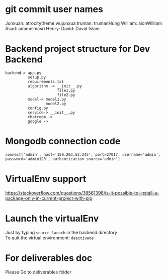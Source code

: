 # git commit user names

Junxuan: atrocitytheme wujunxua
truman: trumanHung
William: aionWilliam
Asad: adamelmasri
Henry:
David: David Islam

# Backend project structure for Dev Backend

```
backend-> app.py
          setup.py
          requirements.txt
          algorithm -> __init__.py
                       file1.py
                       file2.py
          model-> model1.py
                  model2.py
          config.py
          service-> __init__.py
          chatroom ->
          google ->
```

# Mongodb connection code

```
connect('admin', host='159.203.53.245', port=27017, username='admin', password='admin123', authentication_source='admin')
```

# VirtualEnv support

https://stackoverflow.com/questions/39561398/is-it-possible-to-install-a-package-only-in-current-project-with-pip

# Launch the virtualEnv

Just by typing `source launch` in the backend directory  
To quit the virtual environment: `deactivate`
# For deliverables doc
Please Go to deliverables folder
